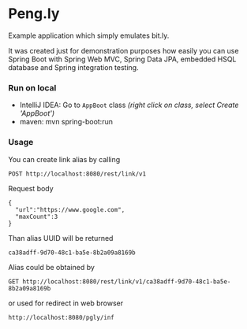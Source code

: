 # Peng.ly
Example application which simply emulates bit.ly.

It was created just for demonstration purposes how easily you can use Spring Boot
with Spring Web MVC, Spring Data JPA, embedded HSQL database and Spring integration testing.

### Run on local
* IntelliJ IDEA: Go to `AppBoot` class _(right click on class, select Create 'AppBoot')_
* maven: mvn spring-boot:run

### Usage
You can create link alias by calling
```
POST http://localhost:8080/rest/link/v1
```
Request body
```
{
  "url":"https://www.google.com",
  "maxCount":3
}
```
Than alias UUID will be returned
```
ca38adff-9d70-48c1-ba5e-8b2a09a8169b
```

Alias could be obtained by
```
GET http://localhost:8080/rest/link/v1/ca38adff-9d70-48c1-ba5e-8b2a09a8169b
```

or used for redirect in web browser
```
http://localhost:8080/pgly/inf
```